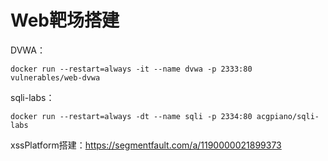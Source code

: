 # Web靶场搭建

DVWA：

```
docker run --restart=always -it --name dvwa -p 2333:80 vulnerables/web-dvwa
```

sqli-labs：

```
docker run --restart=always -dt --name sqli -p 2334:80 acgpiano/sqli-labs
```

xssPlatform搭建：https://segmentfault.com/a/1190000021899373